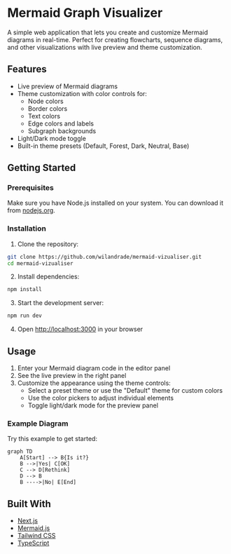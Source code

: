 # Mermaid Graph Visualizer

A simple web application that lets you create and customize Mermaid diagrams in real-time. Perfect for creating flowcharts, sequence diagrams, and other visualizations with live preview and theme customization.

## Features

- Live preview of Mermaid diagrams
- Theme customization with color controls for:
  - Node colors
  - Border colors
  - Text colors
  - Edge colors and labels
  - Subgraph backgrounds
- Light/Dark mode toggle
- Built-in theme presets (Default, Forest, Dark, Neutral, Base)

## Getting Started

### Prerequisites

Make sure you have Node.js installed on your system. You can download it from [nodejs.org](https://nodejs.org/).

### Installation

1. Clone the repository:
```bash
git clone https://github.com/wilandrade/mermaid-vizualiser.git
cd mermaid-vizualiser
```

2. Install dependencies:
```bash
npm install
```

3. Start the development server:
```bash
npm run dev
```

4. Open [http://localhost:3000](http://localhost:3000) in your browser

## Usage

1. Enter your Mermaid diagram code in the editor panel
2. See the live preview in the right panel
3. Customize the appearance using the theme controls:
   - Select a preset theme or use the "Default" theme for custom colors
   - Use the color pickers to adjust individual elements
   - Toggle light/dark mode for the preview panel

### Example Diagram

Try this example to get started:

```mermaid
graph TD
    A[Start] --> B{Is it?}
    B -->|Yes| C[OK]
    C --> D[Rethink]
    D --> B
    B ---->|No| E[End]
```

## Built With

- [Next.js](https://nextjs.org/)
- [Mermaid.js](https://mermaid.js.org/)
- [Tailwind CSS](https://tailwindcss.com/)
- [TypeScript](https://www.typescriptlang.org/)
